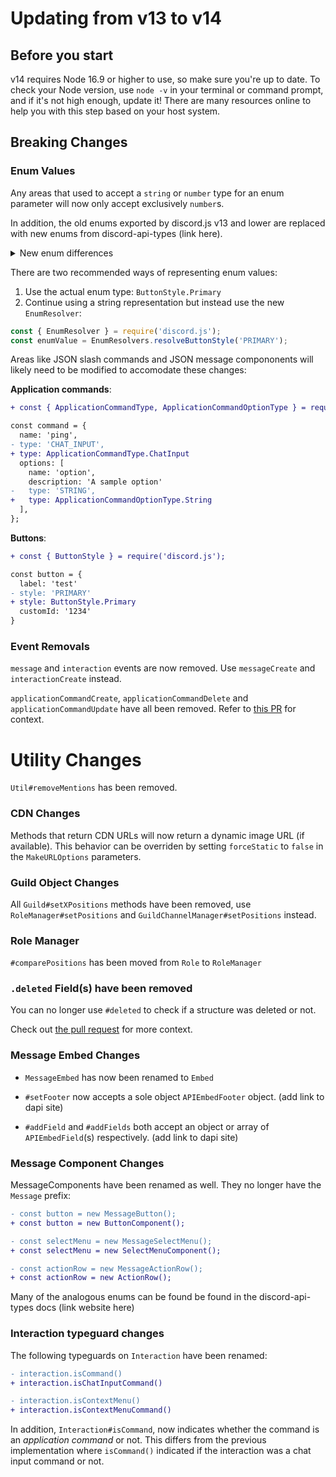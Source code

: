 # Updating from v13 to v14

## Before you start

v14 requires Node 16.9 or higher to use, so make sure you're up to date. To check your Node version, use `node -v` in your terminal or command prompt, and if it's not high enough, update it! There are many resources online to help you with this step based on your host system.

## Breaking Changes

### Enum Values

Any areas that used to accept a `string` or `number` type for an enum parameter will now only accept exclusively `number`s.

In addition, the old enums exported by discord.js v13 and lower are replaced with new enums from discord-api-types (link here).

<details>
<summary> New enum differences </summary>
  Most of the difference between enums from discord.js and discord-api-type can be summarized as so:

1. Enums are singular ie `ApplicationCommandOptionTypes` -> `ApplicationCommandOptionType`
2. Enums that are prefixed with `Message` no longer have the `Message` prefix ie `MessageButtonStyles` -> `ButtonStyle`
3. Enum values are `PascalCase` rather than `SCREAMING_SNAKE_CASE` ie `.CHAT_INPUT` -> `.ChatInput`
 </details>

There are two recommended ways of representing enum values:

1. Use the actual enum type: `ButtonStyle.Primary`
2. Continue using a string representation but instead use the new `EnumResolver`:

```js
const { EnumResolver } = require('discord.js');
const enumValue = EnumResolvers.resolveButtonStyle('PRIMARY');
```

Areas like JSON slash commands and JSON message compononents will likely need to be modified to accomodate these changes:

**Application commands**:

```diff
+ const { ApplicationCommandType, ApplicationCommandOptionType } = require('discord.js');

const command = {
  name: 'ping',
- type: 'CHAT_INPUT',
+ type: ApplicationCommandType.ChatInput
  options: [
    name: 'option',
    description: 'A sample option'
-   type: 'STRING',
+   type: ApplicationCommandOptionType.String
  ],
};
```

**Buttons**:

```diff
+ const { ButtonStyle } = require('discord.js');

const button = {
  label: 'test'
- style: 'PRIMARY'
+ style: ButtonStyle.Primary
  customId: '1234'
}
```

### Event Removals

`message` and `interaction` events are now removed. Use `messageCreate` and `interactionCreate` instead.

`applicationCommandCreate`, `applicationCommandDelete` and `applicationCommandUpdate` have all been removed. Refer to [this PR](https://github.com/discordjs/discord.js/pull/6492) for context.

# Utility Changes

`Util#removeMentions` has been removed.

### CDN Changes

Methods that return CDN URLs will now return a dynamic image URL (if available). This behavior can be overriden by setting `forceStatic` to `false` in the `MakeURLOptions` parameters.

### Guild Object Changes

All `Guild#setXPositions` methods have been removed, use `RoleManager#setPositions` and `GuildChannelManager#setPositions` instead.

### Role Manager

`#comparePositions` has been moved from `Role` to `RoleManager`

### `.deleted` Field(s) have been removed

You can no longer use `#deleted` to check if a structure was deleted or not. 

Check out [the pull request](https://github.com/discordjs/discord.js/pull/7092) for more context.

### Message Embed Changes

- `MessageEmbed` has now been renamed to `Embed`

- `#setFooter` now accepts a sole object `APIEmbedFooter` object. (add link to dapi site)

- `#addField` and `#addFields` both accept an object or array of `APIEmbedField`(s) respectively. (add link to dapi site)

### Message Component Changes

MessageComponents have been renamed as well. They no longer have the `Message` prefix:

```diff
- const button = new MessageButton();
+ const button = new ButtonComponent();

- const selectMenu = new MessageSelectMenu();
+ const selectMenu = new SelectMenuComponent();

- const actionRow = new MessageActionRow();
+ const actionRow = new ActionRow();
```

Many of the analogous enums can be found be found in the discord-api-types docs (link website here)

### Interaction typeguard changes

The following typeguards on `Interaction` have been renamed:

```diff
- interaction.isCommand()
+ interaction.isChatInputCommand()

- interaction.isContextMenu()
+ interaction.isContextMenuCommand()
```

In addition, `Interaction#isCommand`, now indicates whether the command is an *application command* or not. This differs from the previous implementation where `isCommand()` indicated if the interaction was a chat input command or not.